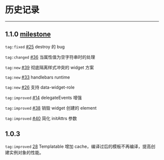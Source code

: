 # 历史记录

---

## 1.1.0 [milestone](https://github.com/aralejs/widget/issues/37)

`tag:fixed` [#25](https://github.com/aralejs/widget/issues/25) destroy 的 bug

`tag:changed` [#36](https://github.com/aralejs/widget/issues/36) 当属性值为空字符串时的处理

`tag:new` [#39](https://github.com/aralejs/widget/issues/39) 彻底隔离样式冲突的 widget 方案

`tag:new` [#33](https://github.com/aralejs/widget/issues/33) handlebars runtime

`tag:new` [#26](https://github.com/aralejs/widget/issues/26) 支持 data-widget-role

`tag:improved` [#14](https://github.com/aralejs/widget/issues/14) delegateEvents 增强

`tag:improved` [#38](https://github.com/aralejs/widget/issues/38) 销毁 widget 创建的 element

`tag:improved` [#40](https://github.com/aralejs/widget/issues/40) 简化 initAttrs 参数

## 1.0.3

`tag:improved` [28](https://github.com/aralejs/widget/issues/28) Templatable 增加 cache，编译过后的模板不再编译，提高创建实例对象的性能。